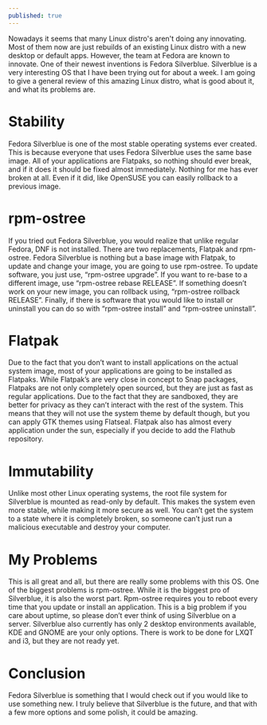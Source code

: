 ```yaml
---
published: true
---
```

Nowadays it seems that many Linux distro's aren't doing any innovating. Most of them now are just rebuilds of an
existing Linux distro with a new desktop or default apps. However, the team at Fedora are known to innovate. One of 
their newest inventions is Fedora Silverblue. Silverblue is a very interesting OS that I have been trying 
out for about a week. I am going to give a general review of this amazing Linux distro, what is good about 
it, and what its problems are. 

# Stability 

Fedora Silverblue is one of the most stable operating systems ever created. This is because everyone that 
uses Fedora Silverblue uses the same base image. All of your applications are Flatpaks, so nothing should 
ever break, and if it does it should be fixed almost immediately. Nothing for me has ever broken at all. Even if it did, like OpenSUSE you can easily rollback to a previous image. 

# rpm-ostree 

If you tried out Fedora Silverblue, you would realize that unlike regular Fedora, DNF is not installed. There are two replacements, Flatpak and rpm-ostree. Fedora Silverblue is nothing but a base image with Flatpak, to update and change your image, you are going to use rpm-ostree. To update software, you just use, “rpm-ostree upgrade”. If you want to re-base to a different image, use “rpm-ostree rebase RELEASE”. If something doesn’t work on your new image, you can rollback using, “rpm-ostree rollback RELEASE”. Finally, if there is software that you would like to install or uninstall you can do so with “rpm-ostree install” and “rpm-ostree uninstall”. 

# Flatpak 

Due to the fact that you don’t want to install applications on the actual system image, most of your applications are going to be installed as Flatpaks. While Flatpak’s are very close in concept to Snap packages, Flatpaks are not only completely open sourced, but they are just as fast as regular applications. Due to the fact that they are sandboxed, they are better for privacy as they can’t interact with the rest of the system. This means that they will not use the system theme by default though, but you can apply GTK themes using Flatseal. Flatpak also has almost every application under the sun, especially if you decide to add the Flathub repository. 

# Immutability 

Unlike most other Linux operating systems, the root file system for Silverblue is mounted as read-only by default. This makes the system even more stable, while making it more secure as well. You can’t get the system to a state where it is completely broken, so someone can’t just run a malicious executable and destroy your computer. 

# My Problems 

This is all great and all, but there are really some problems with this OS. One of the biggest problems is rpm-ostree. While it is the biggest pro of Silverblue, it is also the worst part. Rpm-ostree requires you to reboot every time that you update or install an application. This is a big problem if you care about uptime, so please don’t ever think of using Silverblue on a server. Silverblue also currently has only 2 desktop environments available, KDE and GNOME are your only options. There is work to be done for LXQT and i3, but they are not ready yet. 

# Conclusion 

Fedora Silverblue is something that I would check out if you would like to use something new. I truly believe that Silverblue is the future, and that with a few more options and some polish, it could be amazing.
